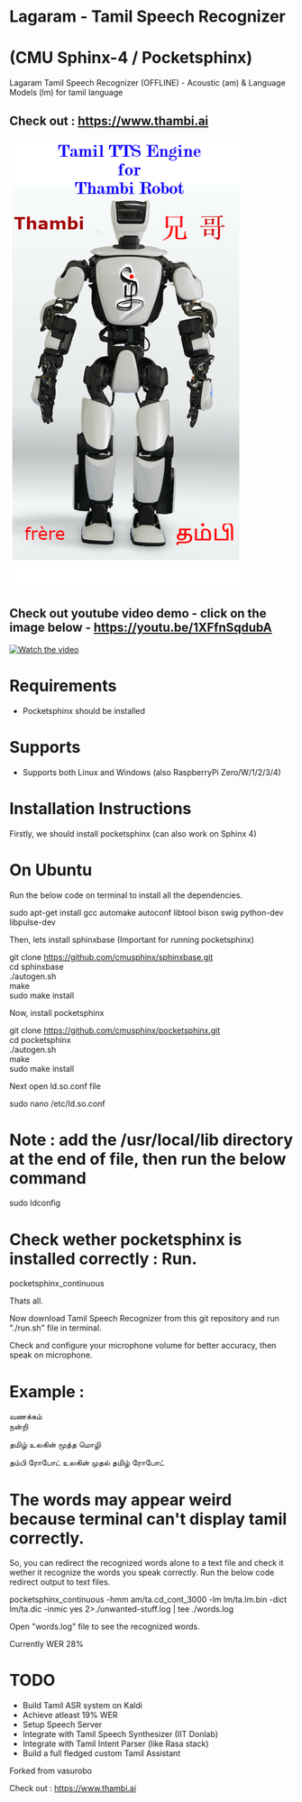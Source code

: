 # Lagaram - Tamil Speech Recognizer
# (CMU Sphinx-4 / Pocketsphinx)
Lagaram Tamil Speech Recognizer (OFFLINE) - Acoustic (am) & Language Models (lm) for tamil language

## Check out : https://www.thambi.ai

![](https://github.com/karthikindia/lagaram/blob/master/img/thambitts.png)

## Check out youtube video demo - click on the image below - https://youtu.be/1XFfnSqdubA
[![Watch the video](https://j.gifs.com/gZDEAj.gif)](https://youtu.be/1XFfnSqdubA)




# Requirements
* Pocketsphinx should be installed
# Supports
* Supports both Linux and Windows (also RaspberryPi Zero/W/1/2/3/4)

# Installation Instructions

Firstly, we should install pocketsphinx (can also work on Sphinx 4)

# On Ubuntu

Run the below code on terminal to install all the dependencies.

sudo apt-get install gcc automake autoconf libtool bison swig python-dev libpulse-dev

Then, lets install sphinxbase (Important for running pocketsphinx)

git clone https://github.com/cmusphinx/sphinxbase.git  
cd sphinxbase  
./autogen.sh  
make  
sudo make install  


Now, install pocketsphinx  

git clone https://github.com/cmusphinx/pocketsphinx.git  
cd pocketsphinx  
./autogen.sh   
make  
sudo make install  

Next open ld.so.conf file  

sudo nano /etc/ld.so.conf  
# Note : add the /usr/local/lib directory at the end of file, then run the below command  
sudo ldconfig  

# Check wether pocketsphinx is installed correctly : Run.

pocketsphinx_continuous  

Thats all.  

Now download Tamil Speech Recognizer from this git repository and run "./run.sh" file in terminal.  


Check and configure your microphone volume for better accuracy, then speak on microphone.

# Example :

வணக்கம்  
நன்றி 

தமிழ் உலகின் மூத்த மொழி 

தம்பி ரோபோட் உலகின் முதல் தமிழ் ரோபோட் 


# The words may appear weird because terminal can't display tamil correctly.

So, you can redirect the recognized words alone to a text file and check it wether it recognize the words you speak correctly. Run the below code redirect output to text files.

pocketsphinx_continuous -hmm am/ta.cd_cont_3000 -lm lm/ta.lm.bin -dict lm/ta.dic -inmic yes 2>./unwanted-stuff.log | tee ./words.log

Open "words.log" file to see the recognized words.

Currently WER 28%

# TODO
* Build Tamil ASR system on Kaldi
* Achieve atleast 19% WER
* Setup Speech Server
* Integrate with Tamil Speech Synthesizer (IIT Donlab)
* Integrate with Tamil Intent Parser (like Rasa stack)
* Build a full fledged custom Tamil Assistant

Forked from vasurobo

Check out : https://www.thambi.ai


